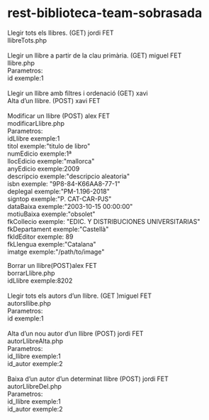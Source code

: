 # rest-biblioteca-team-sobrasada
Llegir tots els llibres. (GET) jordi FET<br>
llibreTots.php<br>
<br>
Llegir un llibre a partir de la clau primària. (GET) miguel FET<br>
llibre.php<br>
Parametros:<br>
id exemple:1<br><br>
Llegir un llibre amb filtres i ordenació (GET) xavi<br>
Alta d’un llibre. (POST)  xavi FET<br><br>
Modificar un llibre (POST) alex FET<br>
modificarLlibre.php<br>
Parametros:<br>
idLlibre exemple:1<br>
titol exemple:"titulo de libro"<br>
numEdicio exemple:1ª<br>
llocEdicio exemple:"mallorca"<br>
anyEdicio exemple:2009 <br>
descripcio exemple:"descripcio aleatoria" <br>
isbn exemple: "9P8-84-K66AA8-77-1"<br>
deplegal exemple:"PM-1.196-2018" <br>
signtop exemple:"P. CAT-CAR-PJS" <br>
dataBaixa exemple:"2003-10-15 00:00:00"<br>
motiuBaixa exemple:"obsolet"<br>
fkCollecio exemple: "EDIC. Y DISTRIBUCIONES UNIVERSITARIAS" <br>
fkDepartament exemple:"Castellà" <br>
fkIdEditor exemple: 89 <br>
fkLlengua exemple:"Catalana"<br>
imatge exemple:"/path/to/image"<br>

Borrar un llibre(POST)alex FET<br>
borrarLlibre.php<br>
idLlibre exemple:8202<br><br>
Llegir tots els autors d’un llibre. (GET )miguel FET<br>
autorsllibe.php<br>
Parametros:<br>
id exemple:1<br><br>
Alta d’un nou autor d’un llibre (POST) jordi FET<br>
autorLlibreAlta.php<br>
Parametros:<br>
id_llibre exemple:1<br>
id_autor exemple:2<br>
<br>
Baixa d’un autor d’un determinat llibre (POST) jordi FET<br>
autorLlibreDel.php<br>
Parametros:<br>
id_llibre exemple:1<br>
id_autor exemple:2<br>
